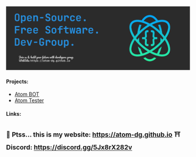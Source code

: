 ![banner](https://github.com/atom-dg/.github/blob/main/banner-ATOM.png) 

#### Projects:
 * [Atom BOT](https://github.com/atom-dg/atom-bot)
 * [Atom Tester](https://github.com/atom-dg/tester-bot)
    
#### Links:
<sub>🤫 Ptss... this is my website: https://atom-dg.github.io</sub>
<sub>⛩️ Discord: https://discord.gg/5Jx8rX282v</sub>
---
